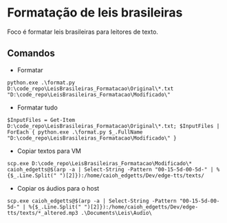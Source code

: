 # Formatação de leis brasileiras

Foco é formatar leis brasileiras para leitores de texto.

## Comandos

* Formatar

```
python.exe .\format.py  D:\code_repo\LeisBrasileiras_Formatacao\Original\*.txt "D:\code_repo\LeisBrasileiras_Formatacao\Modificado\"
```

* Formatar tudo
```
$InputFiles = Get-Item D:\code_repo\LeisBrasileiras_Formatacao\Original\*.txt; $InputFiles | ForEach { python.exe .\format.py $_.FullName "D:\code_repo\LeisBrasileiras_Formatacao\Modificado\" }
```


* Copiar textos para VM
```
scp.exe D:\code_repo\LeisBrasileiras_Formatacao\Modificado\* caioh_edgetts@$(arp -a | Select-String -Pattern "00-15-5d-00-5d-" | %{$_.Line.Split(" ")[2]}):/home/caioh_edgetts/Dev/edge-tts/texts/
```


* Copiar os áudios para o host
```
scp.exe caioh_edgetts@$(arp -a | Select-String -Pattern "00-15-5d-00-5d-" | %{$_.Line.Split(" ")[2]}):/home/caioh_edgetts/Dev/edge-tts/texts/*_altered.mp3 .\Documents\Leis\Audio\
```